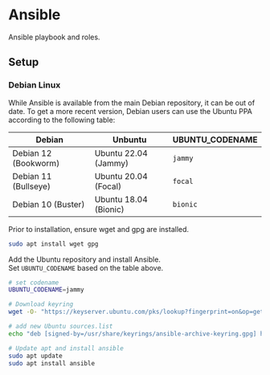 # Ansible

Ansible playbook and roles.

## Setup

### Debian Linux

While Ansible is available from the main Debian repository, it can be out of date. To get a more recent version, Debian users can use the Ubuntu PPA according to the following table:

| Debian | Unbuntu | UBUNTU_CODENAME |
| --- | --- | --- |
| Debian 12 (Bookworm)  | Ubuntu 22.04 (Jammy) | `jammy`  |
| Debian 11 (Bullseye)  | Ubuntu 20.04 (Focal) | `focal`  |
| Debian 10 (Buster)    | Ubuntu 18.04 (Bionic)| `bionic` |

Prior to installation, ensure wget and gpg are installed.

```bash
sudo apt install wget gpg
```

Add the Ubuntu repository and install Ansible.  
Set `UBUNTU_CODENAME` based on the table above.

```bash
# set codename
UBUNTU_CODENAME=jammy

# Download keyring
wget -O- "https://keyserver.ubuntu.com/pks/lookup?fingerprint=on&op=get&search=0x6125E2A8C77F2818FB7BD15B93C4A3FD7BB9C367" | sudo gpg --dearmour -o /usr/share/keyrings/ansible-archive-keyring.gpg

# add new Ubuntu sources.list
echo "deb [signed-by=/usr/share/keyrings/ansible-archive-keyring.gpg] http://ppa.launchpad.net/ansible/ansible/ubuntu $UBUNTU_CODENAME main" | sudo tee /etc/apt/sources.list.d/ansible.list

# Update apt and install ansible
sudo apt update 
sudo apt install ansible
```

